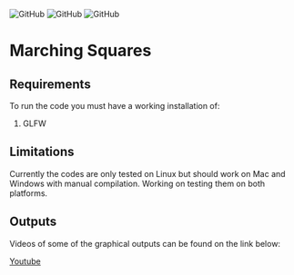 ![GitHub](https://img.shields.io/github/license/deep-stuff-08/Cuda-By-Example?style=plastic) ![GitHub](https://img.shields.io/badge/platforms-linux-success?style=plastic) ![GitHub](https://img.shields.io/badge/dependency-CUDA|GLUT-orange?style=plastic)

# Marching Squares

## Requirements
To run the code you must have a working installation of:

1. GLFW

## Limitations

Currently the codes are only tested on Linux but should work on Mac and Windows with manual compilation. Working on testing them on both platforms.

## Outputs
Videos of some of the graphical outputs can be found on the link below:

[Youtube](https://youtu.be/vobaOTnsH0k)